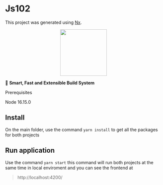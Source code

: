 

# Js102

This project was generated using [Nx](https://nx.dev).

<p style="text-align: center;"><img src="https://raw.githubusercontent.com/nrwl/nx/master/images/nx-logo.png" width="150"></p>

🔎 **Smart, Fast and Extensible Build System**


Prerequisites

Node 16.15.0

## Install

On the main folder, use the command `yarn install` to get all the packages for both projects

## Run application

Use the command `yarn start` this command will run both projects at the same time in local enviroment and you can see the frontend at 
>http://localhost:4200/

